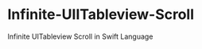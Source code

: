 Infinite-UIITableview-Scroll
============================

Infinite UITableview Scroll in Swift Language
